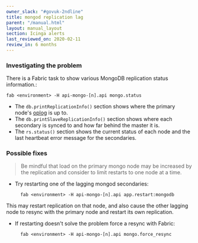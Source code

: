 ```yaml
---
owner_slack: "#govuk-2ndline"
title: mongod replication lag
parent: "/manual.html"
layout: manual_layout
section: Icinga alerts
last_reviewed_on: 2020-02-11
review_in: 6 months
---
```


### Investigating the problem

There is a Fabric task to show various MongoDB replication status
information.:

    fab <environment> -H api-mongo-[n].api mongo.status

- The `db.printReplicationInfo()` section shows where the primary
  node's [oplog](http://docs.mongodb.org/manual/core/replica-set-oplog/)
  is up to.
- The `db.printSlaveReplicationInfo()` section shows where each
  secondary is synced to and how far behind the master it is.
- The `rs.status()` section shows the current status of each node and
  the last heartbeat error message for the secondaries.

### Possible fixes

> Be mindful that load on the primary mongo node may be increased by
> the replication and consider to limit restarts to one node at a time.

- Try restarting one of the lagging mongod secondaries:

        fab <environment> -H api-mongo-[n].api app.restart:mongodb

This may restart replication on that node, and also cause the other
lagging node to resync with the primary node and restart its own
replication.

- If restarting doesn't solve the problem force a resync with Fabric:

        fab <environment> -H api-mongo-[n].api mongo.force_resync
